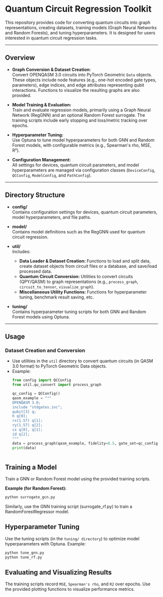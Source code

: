 # Quantum Circuit Regression Toolkit

This repository provides code for converting quantum circuits into graph representations, creating datasets, training models (Graph Neural Networks and Random Forests), and tuning hyperparameters. It is designed for users interested in quantum circuit regression tasks.

---

## Overview

- **Graph Conversion & Dataset Creation:**  
  Convert OPENQASM 3.0 circuits into PyTorch Geometric `Data` objects. These objects include node features (e.g., one-hot encoded gate types, parameters), edge indices, and edge attributes representing qubit interactions. Functions to visualize the resulting graphs are also provided.

- **Model Training & Evaluation:**  
  Train and evaluate regression models, primarily using a Graph Neural Network (RegGNN) and an optional Random Forest surrogate. The training scripts include early stopping and loss/metric tracking over epochs.

- **Hyperparameter Tuning:**  
  Use Optuna to tune model hyperparameters for both GNN and Random Forest models, with configurable metrics (e.g., Spearman's rho, MSE, R²).

- **Configuration Management:**  
  All settings for devices, quantum circuit parameters, and model hyperparameters are managed via configuration classes (`DeviceConfig`, `QCConfig`, `ModelConfig`, and `PathConfig`).

---

## Directory Structure

- **config/**  
  Contains configuration settings for devices, quantum circuit parameters, model hyperparameters, and file paths.

- **model/**  
  Contains model definitions such as the RegGNN used for quantum circuit regression.

- **util/**  
  Includes:
  - **Data Loader & Dataset Creation:** Functions to load and split data, create dataset objects from circuit files or a database, and save/load processed data.
  - **Quantum Circuit Conversion:** Utilities to convert circuits (QPY/QASM) to graph representations (e.g., `process_graph`, `circuit_to_tensor`, `visualize_graph`).
  - **Miscellaneous Utility Functions:** Functions for hyperparameter tuning, benchmark result saving, etc.

- **tuning/**  
  Contains hyperparameter tuning scripts for both GNN and Random Forest models using Optuna.

---



## Usage

### Dataset Creation and Conversion
- Use utilities in the `util` directory to convert quantum circuits (in QASM 3.0 format) to PyTorch Geometric Data objects.
- Example:  
  ```python
  from config import QCConfig
  from util.qu_convert import process_graph
  
  qc_config = QCConfig()
  qasm_example = """
  OPENQASM 3.0;
  include "stdgates.inc";
  qubit[3] q;
  h q[0];
  rx(1.57) q[1];
  ry(1.57) q[2];
  cx q[0], q[1];
  id q[2];
  """
  data = process_graph(qasm_example, fidelity=0.5, gate_set=qc_config.gate_set_1)
  print(data)



## Training a Model

Train a GNN or Random Forest model using the provided training scripts.

**Example (for Random Forest):**
```bash
python surrogate_gcn.py
```

Similarly, use the GNN training script (surrogate_rf.py) to train a RandomForestRegressor model.


## Hyperparameter Tuning

Use the tuning scripts (in the `tuning/ directory`) to optimize model hyperparameters with Optuna.
Example:

```bash
python tune_gnn.py
python tune_rf.py
```

## Evaluating and Visualizing Results

The training scripts record `MSE`, `Spearman's rho`, and `R2` over epochs. Use the provided plotting functions to visualize performance metrics.